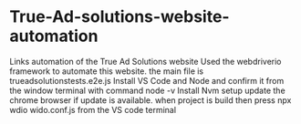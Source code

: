 # True-Ad-solutions-website-automation
Links automation of the True Ad Solutions website
Used the webdriverio framework to automate this website.
the main file is trueadsolutionstests.e2e.js
Install VS Code and Node and confirm it from the window terminal with command node -v
Install Nvm setup
update the chrome browser if update is available.
when project is build then press npx wdio wido.conf.js from the VS code terminal
